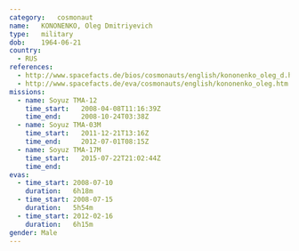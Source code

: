 ```yaml
---
category:	cosmonaut
name:	KONONENKO, Oleg Dmitriyevich 
type:	military
dob:	1964-06-21
country:
  - RUS
references:
  - http://www.spacefacts.de/bios/cosmonauts/english/kononenko_oleg_d.htm
  - http://www.spacefacts.de/eva/cosmonauts/english/kononenko_oleg.htm
missions:
  - name: Soyuz TMA-12
    time_start:   2008-04-08T11:16:39Z
    time_end:     2008-10-24T03:38Z
  - name: Soyuz TMA-03M
    time_start:   2011-12-21T13:16Z
    time_end:     2012-07-01T08:15Z
  - name: Soyuz TMA-17M
    time_start:   2015-07-22T21:02:44Z
    time_end:     
evas:
  - time_start: 2008-07-10
    duration:   6h18m
  - time_start: 2008-07-15
    duration:   5h54m
  - time_start: 2012-02-16
    duration:   6h15m
gender:	Male
---
```

